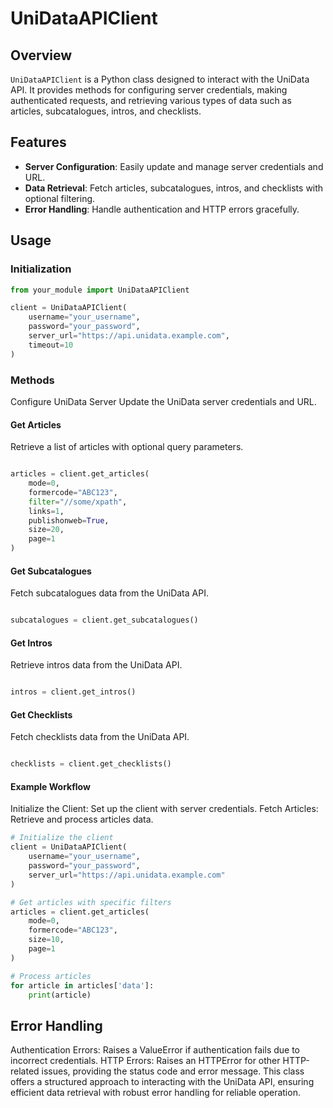# UniDataAPIClient

## Overview

`UniDataAPIClient` is a Python class designed to interact with the UniData API. It provides methods for configuring server credentials, making authenticated requests, and retrieving various types of data such as articles, subcatalogues, intros, and checklists.

## Features

- **Server Configuration**: Easily update and manage server credentials and URL.
- **Data Retrieval**: Fetch articles, subcatalogues, intros, and checklists with optional filtering.
- **Error Handling**: Handle authentication and HTTP errors gracefully.

## Usage

### Initialization

```python
from your_module import UniDataAPIClient

client = UniDataAPIClient(
    username="your_username",
    password="your_password",
    server_url="https://api.unidata.example.com",
    timeout=10
)
```

### Methods
Configure UniData Server
Update the UniData server credentials and URL.

#### Get Articles
Retrieve a list of articles with optional query parameters.

```python

articles = client.get_articles(
    mode=0,
    formercode="ABC123",
    filter="//some/xpath",
    links=1,
    publishonweb=True,
    size=20,
    page=1
)
```

#### Get Subcatalogues
Fetch subcatalogues data from the UniData API.

``` python

subcatalogues = client.get_subcatalogues()
```

#### Get Intros
Retrieve intros data from the UniData API.

``` python

intros = client.get_intros()
```
#### Get Checklists
Fetch checklists data from the UniData API.

``` python

checklists = client.get_checklists()
```

#### Example Workflow
Initialize the Client: Set up the client with server credentials.
Fetch Articles: Retrieve and process articles data.

``` python
# Initialize the client
client = UniDataAPIClient(
    username="your_username",
    password="your_password",
    server_url="https://api.unidata.example.com"
)

# Get articles with specific filters
articles = client.get_articles(
    mode=0,
    formercode="ABC123",
    size=10,
    page=1
)

# Process articles
for article in articles['data']:
    print(article)

```

## Error Handling
Authentication Errors: Raises a ValueError if authentication fails due to incorrect credentials.
HTTP Errors: Raises an HTTPError for other HTTP-related issues, providing the status code and error message.
This class offers a structured approach to interacting with the UniData API, ensuring efficient data retrieval with robust error handling for reliable operation.
